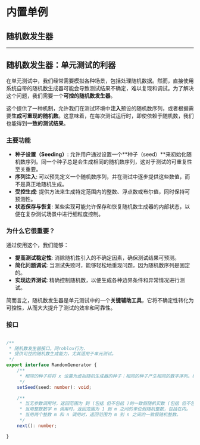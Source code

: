 # 内置单例

## 随机数发生器

---
## 随机数发生器：单元测试的利器

在单元测试中，我们经常需要模拟各种场景，包括处理随机数据。然而，直接使用系统自带的随机数生成器可能会导致测试结果不确定，难以复现和调试。为了解决这个问题，我们需要一个**可控的随机数发生器**。

这个提供了一种机制，允许我们在测试环境中**注入**预设的随机数序列，或者根据需要**生成可重现的随机数**。这意味着，在每次测试运行时，即使依赖于随机数，我们也能得到**一致的测试结果**。

### 主要功能

* **种子设置（Seeding）**: 允许用户通过设置一个**种子（seed）**来初始化随机数序列。同一个种子总是会生成相同的随机数序列，这对于测试的可重复性至关重要。
* **序列注入**: 可以预先定义一个随机数序列，并在测试中逐步提供这些数值，而不是真正地随机生成。
* **受控生成**: 提供方法来生成特定范围内的整数、浮点数或布尔值，同时保持可预测性。
* **状态保存与恢复**: 某些实现可能允许保存和恢复随机数生成器的内部状态，以便在复杂测试场景中进行细粒度控制。

### 为什么它很重要？

通过使用这个，我们能够：

* **提高测试稳定性**: 消除随机性引入的不确定因素，确保测试结果可预测。
* **简化问题调试**: 当测试失败时，能够轻松地重现问题，因为随机数序列是固定的。
* **实现边界测试**: 精确控制随机数，以便生成各种边界条件和异常情况进行测试。

简而言之，随机数发生器是单元测试中的一个**关键辅助工具**，它将不确定性转化为可控性，从而大大提升了测试的效率和可靠性。

### 接口

```typescript

/**
 * 随机数发生器接口。同roblox行为.
 * 提供可控的随机数生成能力，尤其适用于单元测试。
 */
export interface RandomGenerator {
    /**
     * 相同的种子将将 x 设置为虚拟随机生成器的种子：相同的种子产生相同的数字序列。确保每次生成的随机数序列一致，这对于测试的可重复性至关重要。
     */
    setSeed(seed: number): void;

    /**
     * 当无参数调用时，返回范围为 到 (包括 但不包括 )的一致假随机实数 (包括 但不包括 )。
     * 当用整数数字 m 调用时，返回范围为 1 到 m 之间的单位假随机整数，包括在内。
     * 当用两个整数 m 和 n 调用时，返回范围为 m 到 n 之间的一致假随机整数。
     */
    next(): number;

}

```
